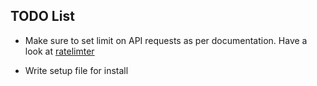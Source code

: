 ## TODO List

* Make sure to set limit on API requests as per documentation. Have a look at [ratelimter](https://pypi.python.org/pypi/ratelimiter)

* Write setup file for install

